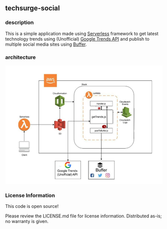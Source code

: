 ## techsurge-social

### description

This is a simple application made using [Serverless](https://www.serverless.com/) framework to get latest technology trends using (Unofficial) [Google Trends API](https://www.npmjs.com/package/google-trends-api) and publish to multiple social media sites using [Buffer](https://buffer.com/).

### architecture

![architecture](architecture.jpg "architecture")

### License Information
This code is open source!

Please review the LICENSE.md file for license information.
Distributed as-is; no warranty is given.
